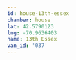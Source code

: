 ```yaml
---
id: house-13th-essex
chamber: house
lat: 42.5790123
lng: -70.9636403
name: 13th Essex
van_id: '037'
---
```

